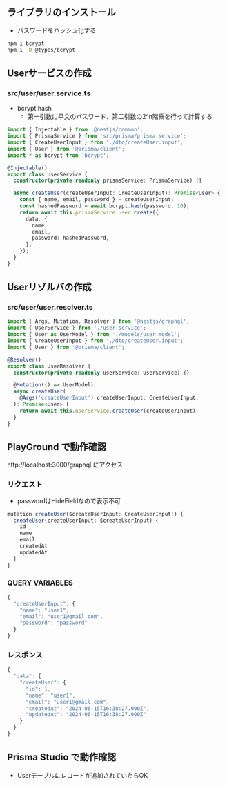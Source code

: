 ## ライブラリのインストール

- パスワードをハッシュ化する

```bash
npm i bcrypt
npm i -D @types/bcrypt
```

## Userサービスの作成

### src/user/user.service.ts

- bcrypt.hash 
	- 第一引数に平文のパスワード、第二引数の2^n階乗を行って計算する

```ts
import { Injectable } from '@nestjs/common';
import { PrismaService } from 'src/prisma/prisma.service';
import { CreateUserInput } from './dto/createUser.input';
import { User } from '@prisma/client';
import * as bcrypt from 'bcrypt';

@Injectable()
export class UserService {
  constructor(private readonly prismaService: PrismaService) {}

  async createUser(createUserInput: CreateUserInput): Promise<User> {
    const { name, email, password } = createUserInput;
    const hashedPassword = await bcrypt.hash(password, 10);
    return await this.prismaService.user.create({
      data: {
        name,
        email,
        password: hashedPassword,
      },
    });
  }
}
```

## Userリゾルバの作成 

### src/user/user.resolver.ts

```ts
import { Args, Mutation, Resolver } from '@nestjs/graphql';
import { UserService } from './user.service';
import { User as UserModel } from './models/user.model';
import { CreateUserInput } from './dto/createUser.input';
import { User } from '@prisma/client';

@Resolver()
export class UserResolver {
  constructor(private readonly userService: UserService) {}

  @Mutation(() => UserModel)
  async createUser(
    @Args('createUserInput') createUserInput: CreateUserInput,
  ): Promise<User> {
    return await this.userService.createUser(createUserInput);
  }
}
```

## PlayGround で動作確認

http://localhost:3000/graphql にアクセス

### リクエスト

- passwordはHideFieldなので表示不可

```ts
mutation createUser($createUserInput: CreateUserInput!) {
  createUser(createUserInput: $createUserInput) {
    id
    name
    email
    createdAt
    updatedAt
  }
}
```

### QUERY VARIABLES

```ts
{
  "createUserInput": {
    "name": "user1",
  	"email": "user1@gmail.com",
  	"password": "password"
  }
}
```

### レスポンス

```ts
{
  "data": {
    "createUser": {
      "id": 1,
      "name": "user1",
      "email": "user1@gmail.com",
      "createdAt": "2024-06-15T16:38:27.000Z",
      "updatedAt": "2024-06-15T16:38:27.000Z"
    }
  }
}
```

## Prisma Studio で動作確認 

- Userテーブルにレコードが追加されていたらOK